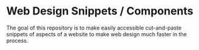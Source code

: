 # Web Design Snippets / Components
The goal of this repository is to make easily accessible cut-and-paste snippets of aspects of a website to make web design much faster in the process.
